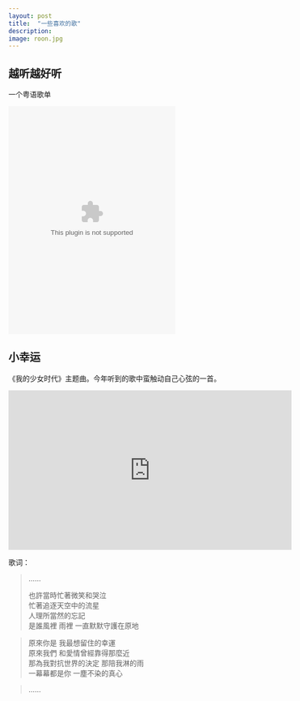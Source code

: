 ```yaml
---
layout: post
title:  "一些喜欢的歌"
description: 
image: roon.jpg
---
```


## 越听越好听

一个粤语歌单

<embed src="http://music.163.com/style/swf/widget.swf?sid=375691140&type=0&auto=1&width=310&height=430" width="330" height="450"  allowNetworking="all">


## 小幸运

《我的少女时代》主题曲。今年听到的歌中蛮触动自己心弦的一首。

<iframe width="560" height="315" src="https://www.youtube.com/embed/GCgvpwLNvtY" frameborder="0" allowfullscreen></iframe>


歌词：


> ……
> 
> 也許當時忙著微笑和哭泣  
忙著追逐天空中的流星  
人理所當然的忘記  
是誰風裡 雨裡 一直默默守護在原地  

> 原來你是 我最想留住的幸運  
原來我們 和愛情曾經靠得那麼近  
那為我對抗世界的決定 那陪我淋的雨  
一幕幕都是你 一塵不染的真心  

> ……

